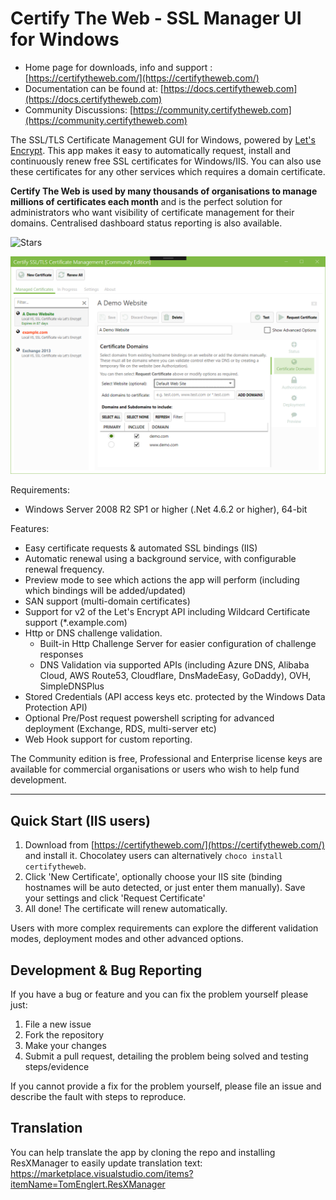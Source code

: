 # Certify The Web - SSL Manager UI for Windows

- Home page for downloads, info and support : [https://certifytheweb.com/](https://certifytheweb.com/)
- Documentation can be found at: [https://docs.certifytheweb.com](https://docs.certifytheweb.com)
- Community Discussions: [https://community.certifytheweb.com](https://community.certifytheweb.com)

The SSL/TLS Certificate Management GUI for Windows, powered by [Let's Encrypt](https://letsencrypt.org/). This app makes it easy to automatically request, install and continuously renew free SSL certificates for Windows/IIS. You can also use these certificates for any other services which requires a domain certificate.  

**Certify The Web is used by many thousands of organisations to manage millions of certificates each month** and is the perfect solution for administrators who want visibility of certificate management for their domains. Centralised dashboard status reporting is also available.

![Stars](
https://img.shields.io/github/stars/webprofusion/certify.svg)

![Certify App Screenshot](docs/images/app-screenshot.png)

Requirements:
- Windows Server 2008 R2 SP1 or higher (.Net 4.6.2 or higher), 64-bit

Features:
- Easy certificate requests & automated SSL bindings (IIS)
- Automatic renewal using a background service, with configurable renewal frequency.
- Preview mode to see which actions the app will perform (including which bindings will be added/updated)
- SAN support (multi-domain certificates)
- Support for v2 of the Let's Encrypt API including Wildcard Certificate support (*.example.com)
- Http or DNS challenge validation.
	- Built-in Http Challenge Server for easier configuration of challenge responses
	- DNS Validation via supported APIs (including Azure DNS, Alibaba Cloud, AWS Route53, Cloudflare, DnsMadeEasy, GoDaddy), OVH, SimpleDNSPlus
- Stored Credentials (API access keys etc. protected by the Windows Data Protection API)
- Optional Pre/Post request powershell scripting for advanced deployment (Exchange, RDS, multi-server etc)
- Web Hook support for custom reporting.

The Community edition is free, Professional and Enterprise license keys are available for commercial organisations or users who wish to help fund development.

----------
Quick Start (IIS users)
----------
1. Download from [https://certifytheweb.com/](https://certifytheweb.com/) and install it. Chocolatey users can alternatively `choco install certifytheweb`.
2. Click 'New Certificate', optionally choose your IIS site (binding hostnames will be auto detected, or just enter them manually). Save your settings and click 'Request Certificate'
3. All done! The certificate will renew automatically.

Users with more complex requirements can explore the different validation modes, deployment modes and other advanced options.

Development & Bug Reporting
-------------

If you have a bug or feature and you can fix the problem yourself please just:

   1. File a new issue
   2. Fork the repository
   2. Make your changes 
   3. Submit a pull request, detailing the problem being solved and testing steps/evidence
   
If you cannot provide a fix for the problem yourself, please file an issue and describe the fault with steps to reproduce.

Translation
------------

You can help translate the app by cloning the repo and installing ResXManager to easily update translation text:
https://marketplace.visualstudio.com/items?itemName=TomEnglert.ResXManager

